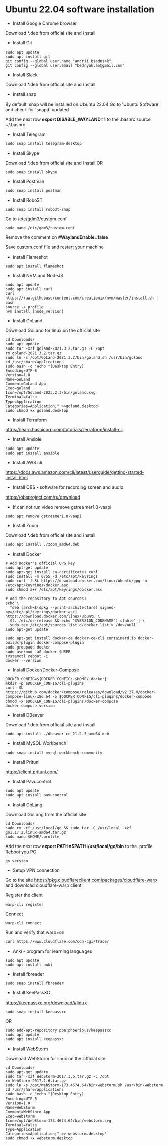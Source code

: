# Ubuntu 22.04 software installation

- Install Google Chrome browser

Download *.deb from official site and install

- Install Git
```
sudo apt update
sudo apt install git
git config --global user.name "andrii.biedniak"
git config --global user.email "bednyak.ao@gmail.com"
```

- Install Slack
  
Download *.deb from official site and install

- Install snap

By default, snap will be installed on Ubuntu 22.04
Go to 'Ubuntu Software' and check for 'snapd' updated

Add the next row **export DISABLE_WAYLAND=1** to the .bashrc
source ~/.bashrc

- Install Telegram
```
sudo snap install telegram-desktop
```

- Install Skype

Download *.deb from official site and install
  OR

```
sudo snap install skype
```

- Install Postman
```
sudo snap install postman
```

- Install Robo3T
```
sudo snap install robo3t-snap
```
Go to /etc/gdm3/custom.conf

```
sudo nano /etc/gdm3/custom.conf
```

Remove the comment on **#WaylandEnable=false**

Save custom.conf file and restart your machine

- Install Flameshot

```
sudo apt install flameshot
```

- Install NVM and NodeJS

```
sudo apt update
sudo apt install curl
curl https://raw.githubusercontent.com/creationix/nvm/master/install.sh | bash
source ~/.profile
nvm install [node_version]
```

- Install GoLand

Download GoLand for linux on the official site

```
cd Downloads/
sudo apt update
sudo tar -xzf goland-2021.3.2.tar.gz -C /opt
rm goland-2021.3.2.tar.gz
sudo ln -s /opt/GoLand-2021.3.2/bin/goland.sh /usr/bin/goland
cd /usr/share/applications
sudo bash -c 'echo "[Desktop Entry]
Encoding=UTF-8
Version=1.0
Name=GoLand
Comment=GoLand App
Exec=goland
Icon=/opt/GoLand-2023.2.3/bin/goland.svg
Terminal=false
Type=Application
Categories=Application;" >>goland.desktop'
sudo chmod +x goland.desktop
```

- Install Terraform

https://learn.hashicorp.com/tutorials/terraform/install-cli

- Install Ansible
```
sudo apt update
sudo apt install ansible
```

- Install AWS cli

https://docs.aws.amazon.com/cli/latest/userguide/getting-started-install.html

- Install OBS - software for recording screen and audio

https://obsproject.com/ru/download

- If can not run video remove gstreamer1.0-vaapi
```
sudo apt remove gstreamer1.0-vaapi
```

- Install Zoom

Download *.deb from official site and install
```
sudo apt install ./zoom_amd64.deb
```

- Install Docker
```
# Add Docker's official GPG key:
sudo apt-get update
sudo apt-get install ca-certificates curl
sudo install -m 0755 -d /etc/apt/keyrings
sudo curl -fsSL https://download.docker.com/linux/ubuntu/gpg -o /etc/apt/keyrings/docker.asc
sudo chmod a+r /etc/apt/keyrings/docker.asc

# Add the repository to Apt sources:
echo \
  "deb [arch=$(dpkg --print-architecture) signed-by=/etc/apt/keyrings/docker.asc] https://download.docker.com/linux/ubuntu \
  $(. /etc/os-release && echo "$VERSION_CODENAME") stable" | \
  sudo tee /etc/apt/sources.list.d/docker.list > /dev/null
sudo apt-get update

sudo apt-get install docker-ce docker-ce-cli containerd.io docker-buildx-plugin docker-compose-plugin
sudo groupadd docker
sudo usermod -aG docker $USER
systemctl reboot -i
docker --version
```

- Install Docker/Docker-Compose
```
DOCKER_CONFIG=${DOCKER_CONFIG:-$HOME/.docker}
mkdir -p $DOCKER_CONFIG/cli-plugins
curl -SL https://github.com/docker/compose/releases/download/v2.27.0/docker-compose-linux-x86_64 -o $DOCKER_CONFIG/cli-plugins/docker-compose
chmod +x $DOCKER_CONFIG/cli-plugins/docker-compose
docker compose version
```

- Install DBeaver

Download *.deb from official site and install

```
sudo apt install ./dbeaver-ce_21.2.5_amd64.deb
```

- Install MySQL Workbench
```
sudo snap install mysql-workbench-community
```

- Install Pritunl

https://client.pritunl.com/

- Install Pavucontrol
```
sudo apt update
sudo apt install pavucontrol
```

- Install GoLang

Download GoLang from the official site

```
cd Downloads/
sudo rm -rf /usr/local/go && sudo tar -C /usr/local -xzf go1.17.2.linux-amd64.tar.gz
sudo nano $HOME/.profile
```

Add the next row **export PATH=$PATH:/usr/local/go/bin** to the .profile
Reboot you PC
```
go version
```

- Setup VPN connection

Go to the site https://pkg.cloudflareclient.com/packages/cloudflare-warp and download cloudflare-warp client

Register the client 
```
warp-cli register
```

Connect 
```
warp-cli connect
```

Run and verify that warp=on
```
curl https://www.cloudflare.com/cdn-cgi/trace/ 
```


- Anki - program for learning languages
```
sudo apt update
sudo apt install anki
```

- Install fbreader
```
sudo snap install fbreader
```

- Install KeePassXC

https://keepassxc.org/download/#linux

```
sudo snap install keepassxc
```

OR

```
sudo add-apt-repository ppa:phoerious/keepassxc
sudo apt update
sudo apt install keepassxc
```

- Install WebStorm

Download WebStorm for linux on the official site

```
cd Downloads/
sudo apt-get update
sudo tar -xzf WebStorm-2017.3.6.tar.gz -C /opt
rm WebStorm-2017.1.6.tar.gz
sudo ln -s /opt/WebStorm-173.4674.64/bin/webstorm.sh /usr/bin/webstorm
cd /usr/share/applications
sudo bash -c 'echo "[Desktop Entry]
Encoding=UTF-8
Version=1.0
Name=WebStorm
Comment=WebStorm App
Exec=webstorm
Icon=/opt/WebStorm-173.4674.64/bin/webstorm.svg
Terminal=false
Type=Application
Categories=Application;" >> webstorm.desktop'
sudo chmod +x webstorm.desktop
```
